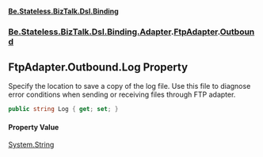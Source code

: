 #### [Be.Stateless.BizTalk.Dsl.Binding](README.md 'README')
### [Be.Stateless.BizTalk.Dsl.Binding.Adapter](Be.Stateless.BizTalk.Dsl.Binding.Adapter.md 'Be.Stateless.BizTalk.Dsl.Binding.Adapter').[FtpAdapter](FtpAdapter.md 'Be.Stateless.BizTalk.Dsl.Binding.Adapter.FtpAdapter').[Outbound](FtpAdapter.Outbound.md 'Be.Stateless.BizTalk.Dsl.Binding.Adapter.FtpAdapter.Outbound')

## FtpAdapter.Outbound.Log Property

Specify the location to save a copy of the log file. Use this file to diagnose error conditions when sending or
receiving files through FTP adapter.

```csharp
public string Log { get; set; }
```

#### Property Value
[System.String](https://docs.microsoft.com/en-us/dotnet/api/System.String 'System.String')